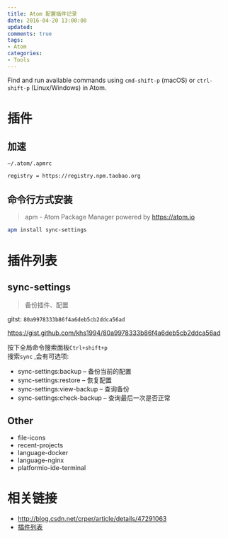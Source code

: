 ```yaml
---
title: Atom 配置插件记录
date: 2016-04-20 13:00:00
updated:
comments: true
tags:
- Atom
categories:
- Tools
---
```


Find and run available commands using `cmd-shift-p` (macOS) or `ctrl-shift-p` (Linux/Windows) in Atom.

<!--more-->

# 插件

## 加速

`~/.atom/.apmrc`

```bash
registry = https://registry.npm.taobao.org
```

## 命令行方式安装

>apm - Atom Package Manager powered by https://atom.io

```bash
apm install sync-settings
```

# 插件列表

## sync-settings

>备份插件、配置

gitst: `80a9978333b86f4a6deb5cb2ddca56ad`

https://gist.github.com/khs1994/80a9978333b86f4a6deb5cb2ddca56ad

按下全局命令搜索面板`Ctrl+shift+p`  
搜索`sync` ,会有可选项:
* sync-settings:backup       – 备份当前的配置
* sync-settings:restore      – 恢复配置
* sync-settings:view-backup  – 查询备份
* sync-settings:check-backup – 查询最后一次是否正常

## Other

* file-icons
* recent-projects
* language-docker
* language-nginx
* platformio-ide-terminal

# 相关链接

* http://blog.csdn.net/crper/article/details/47291063  
* [插件列表](https://atom.io/packages)
